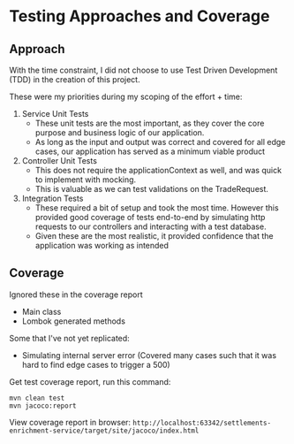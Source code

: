 # Testing Approaches and Coverage

## Approach

With the time constraint, I did not choose to use Test Driven Development (TDD) in the creation of this project.

These were my priorities during my scoping of the effort + time:

1. Service Unit Tests
    - These unit tests are the most important, as they cover the core purpose and business logic of our application.
    - As long as the input and output was correct and covered for all edge cases, our application has served as a
      minimum viable product
2. Controller Unit Tests
    - This does not require the applicationContext as well, and was quick to implement with mocking.
    - This is valuable as we can test validations on the TradeRequest.
3. Integration Tests
    - These required a bit of setup and took the most time. However this provided good coverage of tests end-to-end by
      simulating http requests to our controllers and interacting with a test database.
    - Given these are the most realistic, it provided confidence that the application was working as intended

## Coverage

Ignored these in the coverage report

- Main class
- Lombok generated methods

Some that I've not yet replicated:

- Simulating internal server error (Covered many cases such that it was hard to find edge cases to trigger a 500)

Get test coverage report, run this command:

   ```
   mvn clean test                    
   mvn jacoco:report
  ```

View coverage report in browser: `http://localhost:63342/settlements-enrichment-service/target/site/jacoco/index.html`
